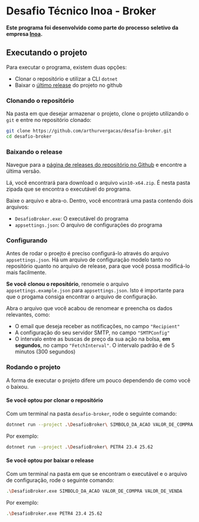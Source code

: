 # Desafio Técnico Inoa - Broker

**Este programa foi desenvolvido como parte do processo seletivo da empresa [Inoa](https://www.inoa.com.br/).**

## Executando o projeto

Para executar o programa, existem duas opções:

- Clonar o repositório e utilizar a CLI `dotnet`
- Baixar o [último release](https://github.com/arthurvergacas/desafio-broker/releases) do projeto no github

### Clonando o repositório

Na pasta em que desejar armazenar o projeto, clone o projeto utilizando o `git` e entre no repositório clonado:

```sh
git clone https://github.com/arthurvergacas/desafio-broker.git
cd desafio-broker
```

### Baixando o release

Navegue para a [página de releases do repositório no Github](https://github.com/arthurvergacas/desafio-broker/releases) e encontre a última versão.

Lá, você encontrará para download o arquivo `win10-x64.zip`. É nesta pasta zipada que se encontra o executável do programa.

Baixe o arquivo e abra-o. Dentro, você encontrará uma pasta contendo dois arquivos:

- `DesafioBroker.exe`: O executável do programa
- `appsettings.json`: O arquivo de configurações do programa

### Configurando

Antes de rodar o proejto é preciso configurá-lo através do arquivo `appsettings.json`. Há um arquivo de configuração modelo tanto no repositório quanto no arquivo de release, para que você possa modificá-lo mais facilmente.

**Se você clonou o repositório**, renomeie o arquivo `appsettings.example.json` para `appsettings.json`. Isto é importante para que o progama consiga encontrar o arquivo de configuração.

Abra o arquivo que você acabou de renomear e preencha os dados relevantes, como:

- O email que deseja receber as notificações, no campo `"Recipient"`
- A configuração do seu servidor SMTP, no campo `"SMTPConfig"`
- O intervalo entre as buscas de preço da sua ação na bolsa, **em segundos**, no campo `"FetchInterval"`. O intervalo padrão é de 5 minutos (300 segundos)

### Rodando o projeto

A forma de executar o projeto difere um pouco dependendo de como você o baixou.

#### Se você optou por clonar o repositório

Com um terminal na pasta `desafio-broker`, rode o seguinte comando:

```sh
dotnnet run --project .\DesafioBroker\ SIMBOLO_DA_ACAO VALOR_DE_COMPRA VALOR_DE_VENDA
```

Por exemplo:

```sh
dotnnet run --project .\DesafioBroker\ PETR4 23.4 25.62
```

#### Se você optou por baixar o release

Com um terminal na pasta em que se encontram o executável e o arquivo de configuração, rode o seguinte comando:

```sh
.\DesafioBroker.exe SIMBOLO_DA_ACAO VALOR_DE_COMPRA VALOR_DE_VENDA
```

Por exemplo:

```sh
.\DesafioBroker.exe PETR4 23.4 25.62
```
